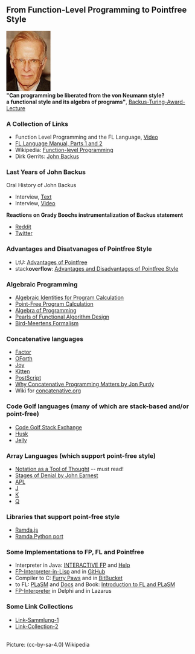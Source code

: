 ## From Function-Level Programming to Pointfree Style

![John-Backus](https://raw.githubusercontent.com/function-level/function-level.github.io/main/data/John-Backus.png) \
**"Can programming be liberated from the von Neumann style? \
a functional style and its algebra of programs"**, [Backus-Turing-Award-Lecture](https://dl.acm.org/doi/pdf/10.1145/359576.359579)

### A Collection of Links
- Function Level Programming and the FL Language, [Video](https://archive.org/details/JohnBack1987)
- [FL Language Manual, Parts 1 and 2](https://theory.stanford.edu/~aiken/publications/trs/RJ7100.pdf)
- Wikipedia: [Function-level Programming](https://en.wikipedia.org/wiki/Function-level_programming)
- Dirk Gerrits: [John Backus](http://dirkgerrits.com/publications/john-backus.pdf#section.10)

### Last Years of John Backus
Oral History of John Backus
- Interview, [Text](https://archive.computerhistory.org/resources/access/text/2013/05/102657970-05-01-acc.pdf)
- Interview, [Video](https://www.youtube.com/watch?v=dDsWTyLEgbk)

**Reactions on Grady Boochs instrumentalization of Backus statement**
- [Reddit](https://www.reddit.com/r/programming/comments/8zgq3j/i_interviewed_john_backus_shortly_before_his/)
- [Twitter](https://twitter.com/Grady_Booch/status/1016041695501139968)

### Advantages and Disatvanages of Pointfree Style
- LtU: [Advantages of Pointfree](http://lambda-the-ultimate.org/node/3233)
- stack**overflow**: [Advantages and Disadvantages of Pointfree Style](https://stackoverflow.com/questions/5671271/what-are-advantages-and-disadvantages-of-point-free-style-in-functional-progra)

### Algebraic Programming
- [Algebraic Identities for Program Calculation](https://www.researchgate.net/profile/Richard-Bird-2/publication/220458641_Algebraic_Identities_for_Program_Calculation/links/57c7f67108ae28c01d4ff3a1/Algebraic-Identities-for-Program-Calculation.pdf)
- [Point-Free Program Calculation](http://repositorium.sdum.uminho.pt/bitstream/1822/2869/1/tese.pdf)
- [Algebra of Programming](https://themattchan.com/docs/algprog.pdf)
- [Pearls of Functional Algorithm Design](https://doc.lagout.org/programmation/Functional%20Programming/Pearls%20of%20Functional%20Algorithm%20Design.pdf)
- [Bird-Meertens Formalism](https://en.wikipedia.org/wiki/Bird%E2%80%93Meertens_formalism)

### Concatenative languages
- [Factor](https://factorcode.org/)
- [OForth](http://www.oforth.com/)
- [Joy](https://en.wikipedia.org/wiki/Joy_(programming_language))
- [Kitten](https://kittenlang.org/)
- [PostScript](https://en.wikipedia.org/wiki/PostScript)
- [Why Concatenative Programming Matters by Jon Purdy](http://evincarofautumn.blogspot.com/2012/02/why-concatenative-programming-matters.html)
- Wiki for [concatenative.org](https://concatenative.org/wiki/view/Front%20Page)

### Code Golf languages (many of which are stack-based and/or point-free)
- [Code Golf Stack Exchange](https://codegolf.stackexchange.com/)
- [Husk](https://github.com/barbuz/Husk)
- [Jelly](https://github.com/DennisMitchell/jellylanguage)

### Array Languages (which support point-free style)
- [Notation as a Tool of Thought](https://www.eecg.utoronto.ca/~jzhu/csc326/readings/iverson.pdf) -- must read!
- [Stages of Denial by John Earnest](http://nsl.com/papers/denial.html)
- [APL](https://www.dyalog.com/)
- [J](https://www.jsoftware.com/#/)
- [K](https://github.com/JohnEarnest/ok)
- [Q](https://code.kx.com/q/learn/tour/)

### Libraries that support point-free style
- [Ramda.js](https://ramdajs.com/)
- [Ramda Python port](https://pypi.org/project/ramda/)

### Some Implementations to FP, FL and Pointfree
- Interpreter in Java: [INTERACTIVE FP](https://www.cse.sc.edu/~bays/group9/index1.html) and [Help](https://www.cse.sc.edu/~bays/group9/help.html)
- [FP-Interpreter-in-Lisp](https://code.google.com/archive/p/fp-interpreter-in-lisp/) and in [GitHub](https://github.com/jfacorro/fp-interpreter-in-lisp)
- Compiler to C: [Furry Paws](https://web.archive.org/web/20180106183517/http://www.call-with-current-continuation.org/fp/) and in [BitBucket](https://bitbucket.org/bunny351/furry-paws/src/master/)
- to FL: [PLaSM](http://www.dia.uniroma3.it/~paoluzzi/plasm/download/) and [Docs](http://www.dia.uniroma3.it/~paoluzzi/plasm/docs/) and Book: [Introduction to FL and PLaSM](https://media.johnwiley.com.au/product_data/excerpt/29/04718994/0471899429.pdf)
- [FP-Interpreter](https://pf-system.github.io/) in Delphi and in Lazarus

### Some Link Collections
- [Link-Sammlung-1](https://flinks-72c22.firebaseapp.com/)
- [Link-Collection-2](https://medium.com/@christoph.sachse/the-fp-and-fl-programming-languages-assorted-resources-linkdump-e310914221a9)


\
Picture: (cc-by-sa-4.0) Wikipedia
